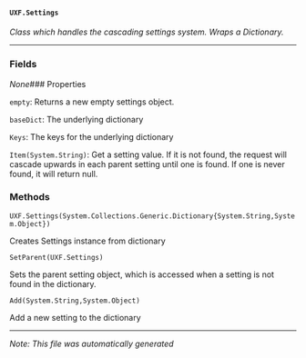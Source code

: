 #### `UXF.Settings`
*Class which handles the cascading settings system. Wraps a Dictionary.*
---
### Fields
*None*### Properties
`empty`: Returns a new empty settings object.
`baseDict`: The underlying dictionary
`Keys`: The keys for the underlying dictionary
`Item(System.String)`: Get a setting value. If it is not found, the request will cascade upwards in each parent setting until one is found. If one is never found, it will return null.
### Methods
`UXF.Settings(System.Collections.Generic.Dictionary{System.String,System.Object})`
Creates Settings instance from dictionary
`SetParent(UXF.Settings)`
Sets the parent setting object, which is accessed when a setting is not found in the dictionary.
`Add(System.String,System.Object)`
Add a new setting to the dictionary
---
*Note: This file was automatically generated*
